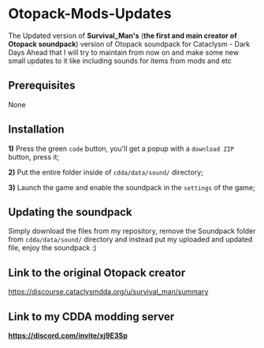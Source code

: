 # Otopack-Mods-Updates
The Updated version of **Survival_Man's** (**the first and main creator of Otopack soundpack**)  version of Otopack soundpack for Cataclysm - Dark Days Ahead that I will try to maintain from now on and make some new small updates to it like including sounds for items from mods and etc

## Prerequisites 
None

## Installation
**1)** Press the green `code` button, you'll get a popup with a `download ZIP` button, press it;

**2)** Put the entire folder inside of `cdda/data/sound/` directory;

**3)** Launch the game and enable the soundpack in the `settings` of the game;

## Updating the soundpack
Simply download the files from my repository, remove the Soundpack folder from `cdda/data/sound/` directory and instead put my uploaded and updated file, enjoy the soundpack :)

## Link to the original Otopack creator
https://discourse.cataclysmdda.org/u/survival_man/summary

## Link to my CDDA modding server

**https://discord.com/invite/xj9E3Sp**
